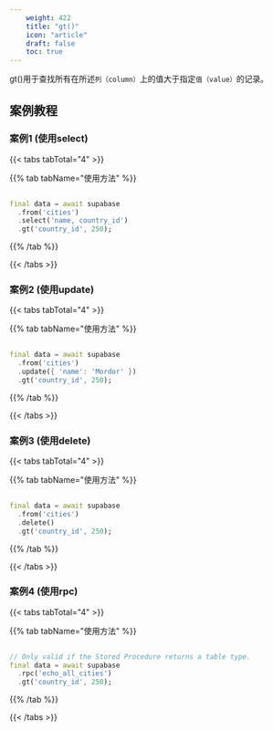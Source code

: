 ```yaml
---
    weight: 422
    title: "gt()"
    icon: "article"
    draft: false
    toc: true
---
```


gt()用于查找所有在所述`列（column）`上的值大于指定`值（value）`的记录。

## 案例教程
### 案例1 (使用select)

{{< tabs tabTotal="4" >}}

  
  
  
  
>

{{% tab tabName="使用方法" %}}



```dart
                                                                              
final data = await supabase
  .from('cities')
  .select('name, country_id')
  .gt('country_id', 250);
```


{{% /tab %}}

{{< /tabs >}}


### 案例2 (使用update)

{{< tabs tabTotal="4" >}}

  
  
  
  
>

{{% tab tabName="使用方法" %}}



```dart
                                                                              
final data = await supabase
  .from('cities')
  .update({ 'name': 'Mordor' })
  .gt('country_id', 250);
```


{{% /tab %}}

{{< /tabs >}}




### 案例3 (使用delete)

{{< tabs tabTotal="4" >}}

  
  
  
  
>

{{% tab tabName="使用方法" %}}



```dart
                                                                              
final data = await supabase
  .from('cities')
  .delete()
  .gt('country_id', 250);
```


{{% /tab %}}

{{< /tabs >}}


### 案例4 (使用rpc)

{{< tabs tabTotal="4" >}}

  
  
  
  
>

{{% tab tabName="使用方法" %}}



```dart
                                                                              
// Only valid if the Stored Procedure returns a table type.
final data = await supabase
  .rpc('echo_all_cities')
  .gt('country_id', 250);
```


{{% /tab %}}

{{< /tabs >}}

